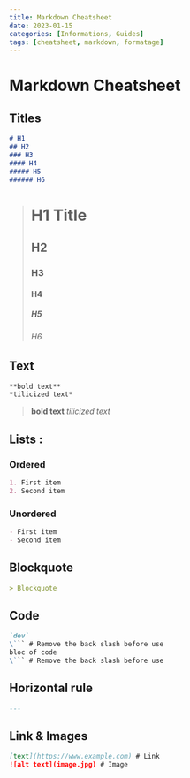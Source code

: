 ```yaml
---
title: Markdown Cheatsheet
date: 2023-01-15
categories: [Informations, Guides]
tags: [cheatsheet, markdown, formatage]
---
```

# Markdown Cheatsheet

## Titles
``` markdown
# H1
## H2
### H3
#### H4
##### H5
###### H6
```
> # H1 Title
> ## H2
> ### H3
> #### H4
> ##### H5
> ###### H6

## Text
``` markdown
**bold text**
*tilicized text*
```
> **bold text**
> *tilicized text*

## Lists :
### Ordered
``` markdown
1. First item
2. Second item
```
### Unordered
``` markdown
- First item
- Second item
```

## Blockquote

``` markdown
> Blockquote
```

## Code

``` markdown
`dev`
\``` # Remove the back slash before use
bloc of code
\``` # Remove the back slash before use
```

## Horizontal rule
``` markdown
---
```

## Link & Images
``` markdown
[text](https://www.example.com) # Link
![alt text](image.jpg) # Image
```

